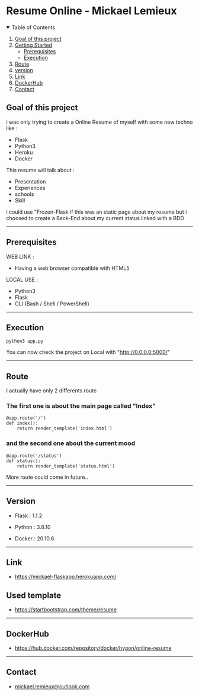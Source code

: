 # Resume Online - Mickael Lemieux

<!-- TABLE OF CONTENTS -->
<details open="open">
  <summary>Table of Contents</summary>
  <ol>
    <li>
      <a href="#about-the-project">Goal of this project</a>
    </li>
    <li>
      <a href="#getting-started">Getting Started</a>
      <ul>
        <li><a href="#prerequisites">Prerequisites</a></li>
        <li><a href="#execution">Execution</a></li>
      </ul>
    </li>
    <li><a href="#route">Route</a></li>
    <li><a href="#version">version</a></li>
    <li><a href="#link">Link</a></li>
    <li><a href="#dockerhub">DockerHub</a></li>
    <li><a href="#contact">Contact</a></li>
  </ol>
</details>

## Goal of this project
i was only trying to create a Online Resume of myself with some new techno like :

- Flask
- Python3
- Heroku
- Docker

This resume will talk about : 

- Presentation 
- Experiences
- schools
- Skill

i could use "Frozen-Flask if this was an static page about my resume but i choosed to create a Back-End about my current status linked with a BDD
___

## Prerequisites
WEB LINK : 
- Having a web browser compatible with HTML5

LOCAL USE :
 - Python3
 - Flask
 - CLI (Bash / Shell / PowerShell)
___
## Execution
```
python3 app.py
```

You can now check the project on Local with "http://0.0.0.0:5000/"
___

## Route

I actually have only 2 differents route

### The first one is about the main page called "Index"
```
@app.route('/')
def index():
    return render_template('index.html')
```

### and the second one about the current mood
```
@app.route('/status')
def status():
    return render_template('status.html')
```

More route could come in future..
___

## Version
- Flask : 1.1.2

- Python : 3.8.10

- Docker : 20.10.6
___

## Link
* https://mickael-flaskapp.herokuapp.com/

## Used template
* https://startbootstrap.com/theme/resume
___
## DockerHub
* https://hub.docker.com/repository/docker/hygon/online-resume

___
## Contact
- mickael.lemieux@outlook.com